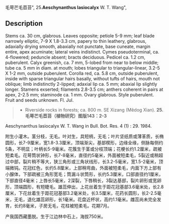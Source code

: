 毛萼芒毛苣苔",
25.**Aeschynanthus lasiocalyx** W. T. Wang",

## Description
Stems ca. 30 cm, glabrous. Leaves opposite; petiole 5-9 mm; leaf blade narrowly elliptic, 7-9 X 1.8-3.3 cm, papery to thin leathery, glabrous, adaxially drying smooth, abaxially not punctate, base cuneate, margin entire, apex acuminate; lateral veins indistinct. Cymes pseudoterminal, ca. 4-flowered; peduncle absent; bracts deciduous. Pedicel ca. 1.2 cm, puberulent. Calyx greenish, ca. 7 mm, 5-lobed from near to below middle; tube ca. 5 mm in diam. at mouth; lobes triangular to triangular-linear, 3.2-5 X 1-2 mm, outside puberulent. Corolla red, ca. 5.8 cm, outside puberulent, inside with sparse triangular hairs basally, without tufts of hairs, mouth not oblique; limb indistinctly 2-lipped; adaxial lip ca. 5 mm; abaxial lip slightly longer. Stamens exserted; filaments 2.8-3.5 cm; anthers coherent in pairs at apex, 2-2.5 mm; staminode ca. 1 mm. Ovary glabrous. Style puberulent. Fruit and seeds unknown. Fl. Jul.

> * Riverside rocks in forests; ca. 800 m. SE Xizang (Mêdog Xian).
**25.毛萼芒毛苣苔（植物研究）图版143：2-3**

Aeschynanthus lasiocalyx W. T. Wang in Bull. Bot. Res. 4 (1) : 29. 1984.

附生小灌木。茎分枝，无毛。叶对生，具短柄，无毛；叶片坚纸质或薄革质，长椭圆形，长7-9厘米，宽1.8-3.3厘米，顶端渐尖，基部楔形，边缘全缘，侧脉每侧约5条，不明显；叶柄长5-9毫米。花簇生于茎或分枝顶端；花梗长约1.2厘米，疏被短柔毛。花萼筒状钟形，长7-8毫米，直径约5毫米，外面被短柔毛，5裂近或稍超过中部，裂片稍不等大，狭三角形或三角状线形，长3.2-5毫米，宽1.5-2毫米，顶端微钝。花冠红色，长约5.8厘米，上部稍弯曲，外面被短柔毛，内面下方上部有小腺体，下部疏被三角形宽毛；筒漏斗状筒形，长约5.3厘米，口部直径约1厘米，下部直径4毫米；上唇长5毫米，2深裂，下唇稍长，3裂达基部，裂片卵形或宽卵形，顶端圆形，有短睫毛。雄蕊伸出，上花丝着生于距花冠基部3.6毫米处，长2.8厘米，下花丝着生于距花冠基部3.2毫米处，长3.5厘米，花药长圆形，长2-2.5毫米，无毛，退化雄蕊卵形，长1毫米。花盘近杯状，高约1.1毫米。雌蕊尚未完全发育，长约8毫米，子房无毛，花柱被短柔毛。花期7月。

产我国西藏墨脱。生于江边林中石上，海拔750米。
